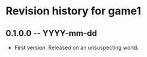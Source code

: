 # Revision history for game1

## 0.1.0.0  -- YYYY-mm-dd

* First version. Released on an unsuspecting world.
